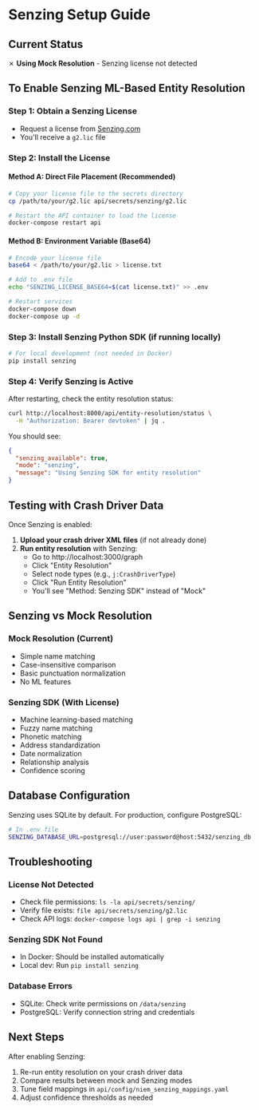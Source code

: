 # Senzing Setup Guide

## Current Status
✗ **Using Mock Resolution** - Senzing license not detected

## To Enable Senzing ML-Based Entity Resolution

### Step 1: Obtain a Senzing License
- Request a license from [Senzing.com](https://senzing.com)
- You'll receive a `g2.lic` file

### Step 2: Install the License

#### Method A: Direct File Placement (Recommended)
```bash
# Copy your license file to the secrets directory
cp /path/to/your/g2.lic api/secrets/senzing/g2.lic

# Restart the API container to load the license
docker-compose restart api
```

#### Method B: Environment Variable (Base64)
```bash
# Encode your license file
base64 < /path/to/your/g2.lic > license.txt

# Add to .env file
echo "SENZING_LICENSE_BASE64=$(cat license.txt)" >> .env

# Restart services
docker-compose down
docker-compose up -d
```

### Step 3: Install Senzing Python SDK (if running locally)
```bash
# For local development (not needed in Docker)
pip install senzing
```

### Step 4: Verify Senzing is Active
After restarting, check the entity resolution status:
```bash
curl http://localhost:8000/api/entity-resolution/status \
  -H "Authorization: Bearer devtoken" | jq .
```

You should see:
```json
{
  "senzing_available": true,
  "mode": "senzing",
  "message": "Using Senzing SDK for entity resolution"
}
```

## Testing with Crash Driver Data

Once Senzing is enabled:

1. **Upload your crash driver XML files** (if not already done)
2. **Run entity resolution** with Senzing:
   - Go to http://localhost:3000/graph
   - Click "Entity Resolution"
   - Select node types (e.g., `j:CrashDriverType`)
   - Click "Run Entity Resolution"
   - You'll see "Method: Senzing SDK" instead of "Mock"

## Senzing vs Mock Resolution

### Mock Resolution (Current)
- Simple name matching
- Case-insensitive comparison
- Basic punctuation normalization
- No ML features

### Senzing SDK (With License)
- Machine learning-based matching
- Fuzzy name matching
- Phonetic matching
- Address standardization
- Date normalization
- Relationship analysis
- Confidence scoring

## Database Configuration

Senzing uses SQLite by default. For production, configure PostgreSQL:

```bash
# In .env file
SENZING_DATABASE_URL=postgresql://user:password@host:5432/senzing_db
```

## Troubleshooting

### License Not Detected
- Check file permissions: `ls -la api/secrets/senzing/`
- Verify file exists: `file api/secrets/senzing/g2.lic`
- Check API logs: `docker-compose logs api | grep -i senzing`

### Senzing SDK Not Found
- In Docker: Should be installed automatically
- Local dev: Run `pip install senzing`

### Database Errors
- SQLite: Check write permissions on `/data/senzing`
- PostgreSQL: Verify connection string and credentials

## Next Steps

After enabling Senzing:
1. Re-run entity resolution on your crash driver data
2. Compare results between mock and Senzing modes
3. Tune field mappings in `api/config/niem_senzing_mappings.yaml`
4. Adjust confidence thresholds as needed